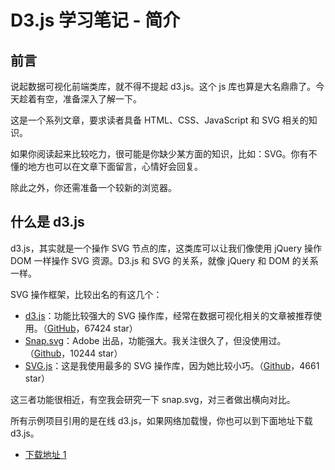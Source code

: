 # D3.js 学习笔记 - 简介

## 前言

说起数据可视化前端类库，就不得不提起 d3.js。这个 js 库也算是大名鼎鼎了。今天趁着有空，准备深入了解一下。

这是一个系列文章，要求读者具备 HTML、CSS、JavaScript 和 SVG 相关的知识。

如果你阅读起来比较吃力，很可能是你缺少某方面的知识，比如：SVG。你有不懂的地方也可以在文章下面留言，心情好会回复。

除此之外，你还需准备一个较新的浏览器。

## 什么是 d3.js

d3.js，其实就是一个操作 SVG 节点的库，这类库可以让我们像使用 jQuery 操作 DOM 一样操作 SVG 资源。D3.js 和 SVG 的关系，就像 jQuery 和 DOM 的关系一样。

SVG 操作框架，比较出名的有这几个：

* [d3.js](https://d3js.org/)：功能比较强大的 SVG 操作库，经常在数据可视化相关的文章被推荐使用。（[GitHub](https://github.com/d3/d3)，67424 star）
* [Snap.svg](http://snapsvg.io/)：Adobe 出品，功能强大。我关注很久了，但没使用过。（[Github](https://github.com/adobe-webplatform/Snap.svg)，10244 star）
* [SVG.js](http://svgjs.com/)：这是我使用最多的 SVG 操作库，因为她比较小巧。（[Github](https://github.com/svgdotjs/svg.js)，4661 star）

这三者功能很相近，有空我会研究一下 snap.svg，对三者做出横向对比。

所有示例项目引用的是在线 d3.js，如果网络加载慢，你也可以到下面地址下载 d3.js。

* [下载地址 1](https://github.com/d3/d3/releases/download/v4.10.0/d3.zip)
